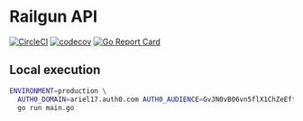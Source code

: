 # Railgun API
[![CircleCI](https://circleci.com/gh/ariel17/railgun/tree/master.svg?style=svg)](https://circleci.com/gh/ariel17/railgun/tree/master)
[![codecov](https://codecov.io/gh/ariel17/railgun/branch/master/graph/badge.svg?token=4IKZHQEA8G)](https://codecov.io/gh/ariel17/railgun)
[![Go Report Card](https://goreportcard.com/badge/github.com/ariel17/railgun)](https://goreportcard.com/report/github.com/ariel17/railgun)

## Local execution
```bash
ENVIRONMENT=production \
  AUTH0_DOMAIN=ariel17.auth0.com AUTH0_AUDIENCE=GvJN0vB06vn5flX1ChZeEfteS3KzsCx60 \
  go run main.go
```
